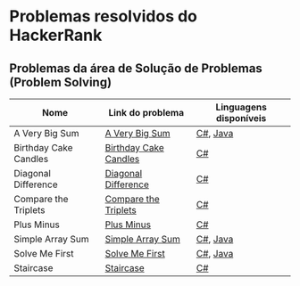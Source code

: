 # Problemas resolvidos do HackerRank

## Problemas da área de Solução de Problemas (Problem Solving)

| Nome                  | Link do problema                                                                             | Linguagens disponíveis                                                     |
|-----------------------|----------------------------------------------------------------------------------------------|----------------------------------------------------------------------------|
| A Very Big Sum        | [A Very Big Sum](https://www.hackerrank.com/challenges/a-very-big-sum/problem)               | [C#](C%23/A%23Very%23Big%23Sum.cs), [Java](Java/A%20Very%20Big%20Sum.java) |
| Birthday Cake Candles | [Birthday Cake Candles](https://www.hackerrank.com/challenges/birthday-cake-candles/problem) | [C#](C%23/Birthday%20Cake%20Candles.cs)                                    |
| Diagonal Difference   | [Diagonal Difference](https://www.hackerrank.com/challenges/diagonal-difference/problem)     | [C#](C%23/Diagonal%20Difference.cs)                                        |
| Compare the Triplets  | [Compare the Triplets](https://www.hackerrank.com/challenges/compare-the-triplets/problem)   | [C#](C%23/Compare%20the%20Triplets.cs)                                     |
| Plus Minus            | [Plus Minus](https://www.hackerrank.com/challenges/plus-minus/problem)                       | [C#](C%23/Plus%23Minus.cs)                                                 |
| Simple Array Sum      | [Simple Array Sum](https://www.hackerrank.com/challenges/simple-array-sum/problem)           | [C#](C%23/Simple%20Array%20Sum.cs), [Java](Java/Simple%20Array%20Sum.java) |
| Solve Me First        | [Solve Me First](https://www.hackerrank.com/challenges/solve-me-first/problem)               | [C#](C%23/Solve%20me%20First.cs), [Java](Solve%20Me%20First.java)          |
| Staircase             | [Staircase](https://www.hackerrank.com/challenges/staircase/problem)                         | [C#](C%23/Staircase.cs)                                                    |
